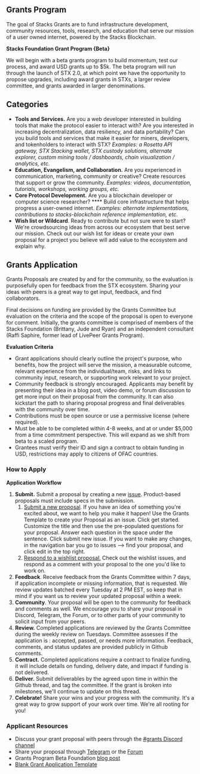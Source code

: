 ## Grants Program

The goal of Stacks Grants are to fund infrastructure development, community resources, tools, research, and education that serve our mission of a user owned internet, powered by the Stacks Blockchain.

**Stacks Foundation Grant Program {Beta}**

We will begin with a beta grants program to build momentum, test our process, and award USD grants up to $5k. The beta program will run through the launch of STX 2.0, at which point we have the opportunity to propose upgrades, including award grants in STXs, a larger review committee, and grants awarded in larger denominations.

## Categories

- **Tools and Services.** Are you a web developer interested in building tools that make the protocol easier to interact with? Are you interested in increasing decentralization, data resiliency, and data portability? Can you build tools and services that make it easier for miners, developers, and tokenholders to interact with STX? *Examples: a Rosetta API gateway, STX Stacking wallet, STX custody solutions, alternate explorer, custom mining tools / dashboards, chain visualization / analytics, etc.*
- **Education, Evangelism, and Collaboration.** Are you experienced in communication, marketing, community or creative? Create resources that support or grow the community.  *Examples: videos, documentation, tutorials, workshops, working groups, etc.*
- **Core Protocol Development.** Are you a blockchain developer or computer science researcher? **** Build core infrastructure that helps progress a user-owned internet. *Examples: alternate implementations, contributions to stacks-blockchain reference implementation, etc.*
- **Wish list or Wildcard**. Ready to contribute but not sure were to start? We're crowdsourcing ideas from across our ecosystem that best serve our mission. Check out our wish list for ideas or create your own proposal for a project you believe will add value to the ecosystem and explain why.

## Grants Application
Grants Proposals are created by and for the community, so the evaluation is purposefully open for feedback from the STX ecosystem. Sharing your ideas with peers is a great way to get input, feedback, and find collaborators.

Final decisions on funding are provided by the Grants Committee but evaluation on the criteria and the scope of the proposal is open to everyone for comment. Initially, the grants committee is comprised of members of the Stacks Foundation (Brittany, Jude and Ryan) and an independent consultant (Raffi Saphire, former lead of LivePeer Grants Program).

**Evaluation Criteria**

- Grant applications should clearly outline the project's purpose, who benefits, how the project will serve the mission, a measurable outcome, relevant experience from the individual/team, risks, and links to community input, research, or supporting work relevant to your project.
- Community feedback is strongly encouraged. Applicants may benefit by presenting their idea in a blog post, video demo, or forum discussion to get more input on their proposal from the community. It can also kickstart the path to sharing proposal progress and final deliverables with the community over time.
- Contributions must be open source or use a permissive license (where required).
- Must be able to be completed within 4-8 weeks, and at or under $5,000 from a time commitment perspective. This will expand as we shift from beta to a scaled program.
- Grantees must verify their ID and sign a contract to obtain funding in USD, restrictions may apply to citizens of OFAC countries.

### How to Apply

**Application Workflow**

1. **Submit.** Submit a proposal by creating a new [issue](https://github.com/stacksgov/Stacks-Grants/issues/new/choose). Product-based proposals must include specs in the submission.
    1. [Submit a new proposal](https://github.com/stacksgov/Stacks-Grants/issues/new/choose). If you have an idea of something you're excited about, we want to help you make it happen! Use the Grants Template to create your Proposal as an issue. Click get started. Customize the title and then use the pre-populated questions for your proposal. Answer each question in the space under the sentence. Click submit new issue. If you want to make any changes, in the navigation bar you go to issues --> find your proposal, and click edit in the top right.
    2. [Respond to a wishlist proposal.](https://github.com/stacksgov/Stacks-Grants/issues) Check out the wishlist issues, and respond as a comment with your proposal to the one you'd like to work on.
2. **Feedback**. Receive feedback from the Grants Committee within 7 days, if application incomplete or missing information, that is requested. We review updates batched every Tuesday at 2 PM EST, so keep that in mind if you want us to review your updated proposal within a week.
3. **Community**. Your proposal will be open to the community for feedback and comments as well. We encourage you to share your proposal in Discord, Telegram, the Forum, or to other parts of your community to solicit input from your peers.
4. **Review.** Completed applications are reviewed by the Grants Committee during the weekly review on Tuesdays. Committee assesses if the application is : accepted, passed, or needs more information. Feedback, comments, and status updates are provided publicly in Github comments.
5. **Contract.** Completed applications require a contract to finalize funding, it will include details on funding, delivery date, and impact if funding is not delivered.
6. **Deliver.** Submit deliverables by the agreed upon time in within the Github thread, and tag the committee. If the grant is broken into milestones, we'll continue to update on this thread.
7. **Celebrate!** Share your wins and your progress with the community. It's a great way to grow support of your work over time. We're all rooting for you!

### Applicant Resources
- Discuss your grant proposal with peers through the [#grants Discord channel](https://discord.gg/YGPBHt)
- Share your proposal through [Telegram](https://t.me/BlockstackChat) or the [Forum](https://forum.blockstack.org/)
- Grants Program Beta Foundation [blog post](stacks.org/news)
- [Blank Grant Application Template](https://github.com/stacksgov/Stacks-Grants/blob/master/.github/ISSUE_TEMPLATE/grant-application.md)
